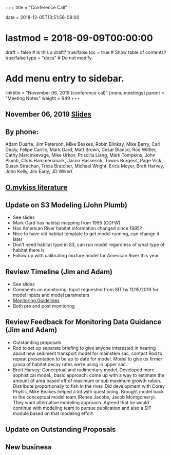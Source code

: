 +++
title = "Conference Call"

date = 2018-12-05T13:51:56-08:00
# lastmod = 2018-09-09T00:00:00

draft = false  # Is this a draft? true/false
toc = true  # Show table of contents? true/false
type = "docs"  # Do not modify.

# Add menu entry to sidebar.
linktitle = "November 06, 2019 (conference cal)"
[menu.meetings]
  parent = "Meeting Notes"
  weight = 949
+++

## November 06, 2019 [Slides](https://cvpia-meeting-slides.s3-us-west-2.amazonaws.com/November+2019+(1).pptx)

## By phone:

Adam Duarte, Jim Peterson, Mike Beakes, Robin Blinksy, Mike Berry, Carl Dealy, Felipe Carillo, Mark Gard, Matt Brown, Cesar Blanco, Rod Wittler, Cathy Marcinkevage, Mike Urkov, Priscilla Liang, Mark Tompkins, John Plumb, Chris Hammersmark, Jason Hasserick, Towns Burgess, Page Vick, Susan Strachan, Tricia Bratcher, Michael Wright, Erica Meyer, Brett Harvey, John Kelly, Jim Early, JD Wikert 


## [O.mykiss literature](https://drive.google.com/drive/folders/1slBxJJ_9Q2fxJw-_gEc57neFxdpTB187?usp=sharing)

## Update on S3 Modeling (John Plumb)
* See slides
* Mark Gard has habitat mapping from 1995 (CDFW)
* Has American River habitat information changed since 1995?
* Nice to have old habitat template to get model running, can change it later
* Don’t need habitat type in S3, can run model regardless of what type of habitat there is
* Follow up with calibrating mixture model for American River this year


## Review Timeline (Jim and Adam)
* See slides
* Comments on monitoring: Input requested from SIT by 11/15/2019 for model inputs and model parameters 
* [Monitoring Guidelines](https://cvpia-meeting-slides.s3-us-west-2.amazonaws.com/Proposed+CVPIA+project+related+monitoring+(2).pdf)
* Both pre and post monitoring


## Review Feedback for Monitoring Data Guidance (Jim and Adam)
* Outstanding proposals
* Rod to set up separate briefing to give anyone interested in hearing about new sediment transport model for mainstem sac, contact Rod to repeat presentation to be up to date for model. Model to give us firmer grasp of habitat decay rates we’re using in upper sac. 
* Brett Harvey: Conceptual and rudimentary model. Developed more sophistical model., basic approach: come up with a way to estimate the amount of area based off of maximum or sub maximum growth ration. Distribute proportionally to fish in the river. Did development with Corey Phyllis, Mike Beakes helped a lot with questioning. Brought model back to the conceptual model team (Renee Jacobs, Jacob Montgomery). They want alternative modeling approach. Agreed that he would continue with modeling team to pursue publication and also a SIT module based on that modeling effort. 

## Update on Outstanding Proposals

## New business
